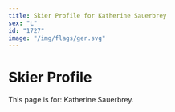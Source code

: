 ```yaml
---
title: Skier Profile for Katherine Sauerbrey
sex: "L"
id: "1727"
image: "/img/flags/ger.svg" 
---
```


# Skier Profile

This page is for: Katherine Sauerbrey.
    